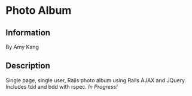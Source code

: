 <h1>Photo Album</h1>

<h2>Information</h2>

By Amy Kang

<h2>Description</h2>

Single page, single user, Rails photo album using Rails AJAX and JQuery. Includes tdd and bdd with rspec. <em>In Progress!</em>
